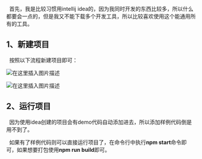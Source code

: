 &nbsp;&nbsp;首先，我是比较习惯用intellij idea的，因为我同时开发的东西比较多，所以什么都要会一点的，但是我又不能下载多个开发工具，所以比较喜欢使用这个能通用所有的工具。

## 1、新建项目

&nbsp;&nbsp;按照以下流程新建项目即可：

![在这里插入图片描述](https://imgconvert.csdnimg.cn/aHR0cHM6Ly9yYXcuZ2l0aHVidXNlcmNvbnRlbnQuY29tL0xvcmVuLVdhbmcvUGljdHVyZUxpc3QvbWFzdGVyL2NzZG4lRTUlOEQlOUElRTUlQUUlQTIvUmVhY3QlRTUlQUQlQTYlRTQlQjklQTBfJUU1JTg4JTlCJUU1JUJCJUJBJUU1JUI3JUE1JUU3JUE4JThCMS5wbmc?x-oss-process=image/format,png)

![在这里插入图片描述](https://imgconvert.csdnimg.cn/aHR0cHM6Ly9yYXcuZ2l0aHVidXNlcmNvbnRlbnQuY29tL0xvcmVuLVdhbmcvUGljdHVyZUxpc3QvbWFzdGVyL2NzZG4lRTUlOEQlOUElRTUlQUUlQTIvUmVhY3QlRTUlQUQlQTYlRTQlQjklQTBfJUU1JTg4JTlCJUU1JUJCJUJBJUU1JUI3JUE1JUU3JUE4JThCMi5wbmc?x-oss-process=image/format,png)

## 2、运行项目

&nbsp;&nbsp;因为使用idea创建的项目会有demo代码自动添加进去，所以添加样例代码倒是用不到了。

&nbsp;&nbsp;如果有了样例代码则可以直接运行项目了，在命令行中执行**npm start**命令即可，如果想要打包使用**npm  run build**即可。
